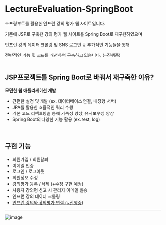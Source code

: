 # LectureEvaluation-SpringBoot
스프링부트를 활용한 인프런 강의 평가 웹 사이트입니다.

기존에 JSP로 구축한 강의 평가 웹 사이트를 Spring Boot로 재구현하였으며

인프런 강의 데이터 크롤링 및 SNS 로그인 등 추가적인 기능들을 통해 

전반적인 기능 및 코드를 개선하여 구축하고 있습니다. (~진행중)<br><br>

<h2>JSP프로젝트를 Spring Boot로 바꿔서 재구축한 이유?</h2>

**모던한 웹 애플리케이션 개발**
- 간편한 설정 및 개발 (ex. 데이터베이스 연결, 내장형 서버)
- JPA를 활용한 효율적인 쿼리 수행
- 기존 코드 리팩토링을 통해 가독성 향상, 유지보수성 향상 
- Spring Boot의 다양한 기능 활용 (ex. test, log)

<br>
<h2>구현 기능</h2>

- 회원가입 / 회원탈퇴
- 이메일 인증
- 로그인 / 로그아웃
- 회원정보 수정
- 강의평가 등록 / 삭제 (+수정 구현 예정)
- 사용자 강의평 신고 시 관리자 이메일 발송
- 인프런 강의 데이터 크롤링
- <u>인프런 강의와 강의평가 연결 (~진행중)</u>


<hr>

![image](https://github.com/jangmimi/LectureEvaluation-SpringBoot/assets/133731745/4ddbc768-8840-4f8f-ab2e-1e1a26ef0196)
